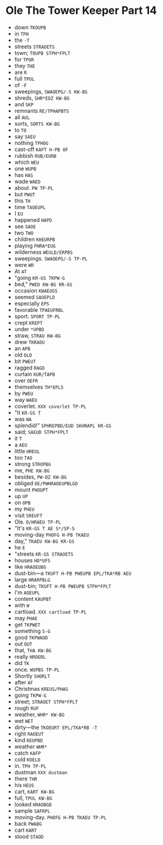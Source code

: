 # Ole The Tower Keeper Part 14

* down `TKOUPB`
* in `TPH`
* the `-T`
* streets `STRAOETS`
* town; `TOUPB STPH*FPLT`
* for `TPOR`
* they `THE`
* are `R`
* full `TPUL`
* of `-F`
* sweepings, `SWAOEPG/-S KW-BG`
* shreds, `SHR*EDZ KW-BG`
* and `SKP`
* remnants `RE/TPHAPBTS`
* all `AUL`
* sorts, `SORTS KW-BG`
* to `TO`
* say `SAEU`
* nothing `TPHOG`
* cast-off `KAFT H-PB OF`
* rubbish `RUB/EURB`
* which `WEU`
* one `WUPB`
* has `HAS`
* wade `WAED`
* about. `PW TP-PL`
* but `PWUT`
* this `TH`
* time `TAOEUPL`
* I `EU`
* happened `HAPD`
* see `SAOE`
* two `TWO`
* children `KHEURPB`
* playing `PHRA*EUG`
* wilderness `WEULD/ERPBS`
* sweepings. `SWAOEPG/-S TP-PL`
* were `WR`
* At `AT`
* "going `KR-GS TKPW-G`
* bed," `PWED KW-BG KR-GS`
* occasion `KWAEUGS`
* seemed `SAOEPLD`
* especially `EPS`
* favorable `TPAEUFRBL`
* sport. `SPORT TP-PL`
* crept `KREPT`
* under `*UPBD`
* straw, `STRAU KW-BG`
* drew `TKRAOU`
* an `APB`
* old `OLD`
* bit `PWEUT`
* ragged `RAGD`
* curtain `KUR/TAPB`
* over `OEFR`
* themselves `TH*EPLS`
* by `PWEU`
* way `WAEU`
* coverlet. `XXX coverlet TP-PL`
* "It `KR-GS T`
* was `WA`
* splendid!" `SPHREPBD/EUD SKHRAPL KR-GS`
* said; `SAEUD STPH*FPLT`
* it `T`
* a `AEU`
* little `HREUL`
* too `TAO`
* strong `STROPBG`
* me, `PHE KW-BG`
* besides, `PW-DZ KW-BG`
* obliged `OE/PWHRAOEUPBLGD`
* mount `PHOUPT`
* up `UP`
* on `OPB`
* my `PHEU`
* visit `SREUFT`
* Ole. `O/HRAEU TP-PL`
* "It's `KR-GS T AE S*/SP-S`
* moving-day `PHOFG H-PB TKAEU`
* day," `TKAEU KW-BG KR-GS`
* he `E`
* "streets `KR-GS STRAOETS`
* houses `HO*UFS`
* like `HRAOEUBG`
* dust-bin—a `TKUFT H-PB PWEUPB EPL/TKA*RB AEU`
* large `HRARPBLG`
* dust-bin; `TKUFT H-PB PWEUPB STPH*FPLT`
* I'm `AOEUPL`
* content `KAUPBT`
* with `W`
* cartload. `XXX cartload TP-PL`
* may `PHAE`
* get `TKPWET`
* something `S-G`
* good `TKPWAOD`
* out `OUT`
* that, `THA KW-BG`
* really `HROERL`
* did `TK`
* once. `WUPBS TP-PL`
* Shortly `SHORLT`
* after `AF`
* Christmas `KREUS/PHAS`
* going `TKPW-G`
* street; `STRAOET STPH*FPLT`
* rough `RUF`
* weather, `WHR* KW-BG`
* wet `WET`
* dirty—the `TKOEURT EPL/TKA*RB -T`
* right `RAOEUT`
* kind `KEUPBD`
* weather `WHR*`
* catch `KAFP`
* cold `KOELD`
* in. `TPH TP-PL`
* dustman `XXX dustman`
* there `THR`
* his `HEUS`
* cart, `KART KW-BG`
* full, `TPUL KW-BG`
* looked `HRAOBGD`
* sample `SAFRPL`
* moving-day. `PHOFG H-PB TKAEU TP-PL`
* back `PWABG`
* cart `KART`
* stood `STAOD`
